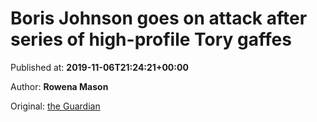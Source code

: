 
# Boris Johnson goes on attack after series of high-profile Tory gaffes

Published at: **2019-11-06T21:24:21+00:00**

Author: **Rowena Mason**

Original: [the Guardian](https://www.theguardian.com/politics/2019/nov/06/boris-johnson-goes-on-attack-election-speech-after-high-profile-tory-gaffes)


